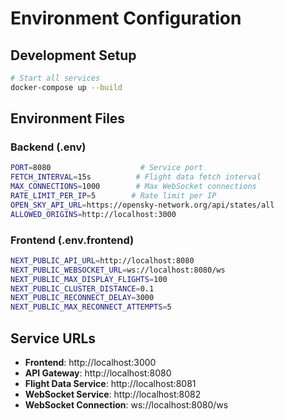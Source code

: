 # Environment Configuration

## Development Setup

```bash
# Start all services
docker-compose up --build
```

## Environment Files

### Backend (.env)
```bash
PORT=8080                    # Service port
FETCH_INTERVAL=15s          # Flight data fetch interval
MAX_CONNECTIONS=1000        # Max WebSocket connections
RATE_LIMIT_PER_IP=5        # Rate limit per IP
OPEN_SKY_API_URL=https://opensky-network.org/api/states/all
ALLOWED_ORIGINS=http://localhost:3000
```

### Frontend (.env.frontend)
```bash
NEXT_PUBLIC_API_URL=http://localhost:8080
NEXT_PUBLIC_WEBSOCKET_URL=ws://localhost:8080/ws
NEXT_PUBLIC_MAX_DISPLAY_FLIGHTS=100
NEXT_PUBLIC_CLUSTER_DISTANCE=0.1
NEXT_PUBLIC_RECONNECT_DELAY=3000
NEXT_PUBLIC_MAX_RECONNECT_ATTEMPTS=5
```

## Service URLs

- **Frontend**: http://localhost:3000
- **API Gateway**: http://localhost:8080
- **Flight Data Service**: http://localhost:8081
- **WebSocket Service**: http://localhost:8082
- **WebSocket Connection**: ws://localhost:8080/ws